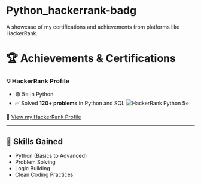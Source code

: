 # Python_hackerrank-badg
A showcase of my certifications and achievements from platforms like HackerRank.

# 🏆 Achievements & Certifications


### 💡 HackerRank Profile

- 🟢 5⭐ in Python  
- ✅ Solved **120+ problems** in Python and SQL
![HackerRank Python 5⭐](https://img.shields.io/badge/HackerRank-Python%205%E2%AD%90-success?style=for-the-badge&logo=hackerrank&logoColor=white)

🔗 [View my HackerRank Profile](https://www.hackerrank.com/profile/karannannavare3)

----------------------------------------------------------------------------------------------------------------------------------------------------------------------------------------------------------------------------

## 🧠 Skills Gained
- Python (Basics to Advanced)
- Problem Solving
- Logic Building
- Clean Coding Practices
